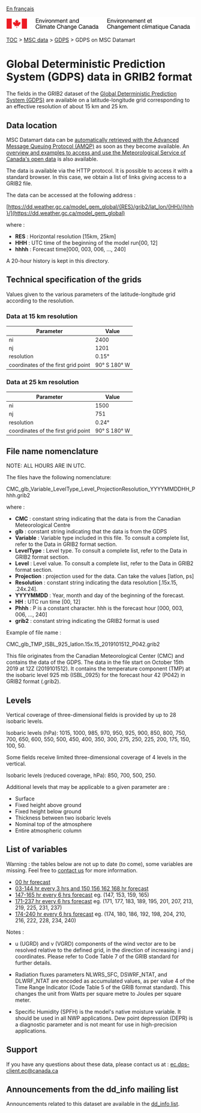 [En français](readme_gdps-datamart_fr.md)

![ECCC logo](../../img_eccc-logo.png)

[TOC](../../readme_en.md) > [MSC data](../readme_en.md) > [GDPS](readme_gdps_en.md) > GDPS on MSC Datamart

# Global Deterministic Prediction System (GDPS) data in GRIB2 format

The fields in the GRIB2 dataset of the [Global Deterministic Prediction System (GDPS)](readme_gdps_en.md) are available on a latitude-longitude grid corresponding to an effective resolution of about 15 km and 25 km.

## Data location

MSC Datamart data can be [automatically retrieved with the Advanced Message Queuing Protocol (AMQP)](../../msc-datamart/amqp_en.md) as soon as they become available. An [overview and examples to access and use the Meteorological Service of Canada's open data](../../usage/readme_en.md) is also available.


The data is available via the HTTP protocol. It is possible to access it with a standard browser. In this case, we obtain a list of links giving access to a GRIB2 file.

The data can be accessed at the following address :

[https://dd.weather.gc.ca/model_gem_global/{RES}/grib2/lat_lon/{HH}/{hhh}/](https://dd.weather.gc.ca/model_gem_global)

where :

* __RES__ : Horizontal resolution [15km, 25km]
* __HHH__ : UTC time of the beginning of the model run[00, 12]
* __hhhh__ : Forecast time[000, 003, 006, ..., 240]

A 20-hour history is kept in this directory.

## Technical specification of the grids

Values given to the various parameters of the latitude-longitude grid according to the resolution.

### Data at 15 km resolution

| Parameter | Value |
| ------ | ------ |
| ni | 2400 |
| nj | 1201 | 
| resolution | 0.15° |
| coordinates of the first grid point | 90° S  180° W | 

### Data at 25 km resolution

| Parameter | Value |
| ------ | ------ |
| ni | 1500 |
| nj | 751 | 
| resolution | 0.24° |
| coordinates of the first grid point | 90° S  180° W | 

## File name nomenclature 

NOTE: ALL HOURS ARE IN UTC.

The files have the following nomenclature:

CMC_glb_Variable_LevelType_Level_ProjectionResolution_YYYYMMDDHH_Phhh.grib2

where :

* __CMC__ : constant string indicating that the data is from the Canadian Meteorological Centre
* __glb__ : constant string indicating that the data is from the GDPS
* __Variable__ : Variable type included in this file. To consult a complete list, refer to the Data in GRIB2 format section.
* __LevelType__ : Level type. To consult a complete list, refer to the Data in GRIB2 format section.
* __Level__ : Level value. To consult a complete list, refer to the Data in GRIB2 format section.
* __Projection__ : projection used for the data. Can take the values [latlon, ps]
* __Resolution__ : constant string indicating the data resolution [.15x.15, .24x.24].
* __YYYYMMDD__ : Year, month and day of the beginning of the forecast.
* __HH__ : UTC run time [00, 12]
* __Phhh__ : P is a constant character. hhh is the forecast hour [000, 003, 006, ..., 240]
* __grib2__ : constant string indicating the GRIB2 format is used

Example of file name :

CMC_glb_TMP_ISBL_925_latlon.15x.15_2019101512_P042.grib2

This file originates from the Canadian Meteorological Center (CMC) and contains the data of the GDPS. The data in the file start on October 15th 2019 at 12Z (2019101512). It contains the temperature component (TMP) at the isobaric level 925 mb (ISBL_0925) for the forecast hour 42 (P042) in GRIB2 format (.grib2).

## Levels

Vertical coverage of three-dimensional fields is provided by up to 28 isobaric levels.

Isobaric levels (hPa): 1015, 1000, 985, 970, 950, 925, 900, 850, 800, 750, 700, 650, 600, 550, 500, 450, 400, 350, 300, 275, 250, 225, 200, 175, 150, 100, 50.

Some fields receive limited three-dimensional coverage of 4 levels in the vertical.

Isobaric levels (reduced coverage, hPa): 850, 700, 500, 250.

Additional levels that may be applicable to a given parameter are :

* Surface
* Fixed height above ground
* Fixed height below ground
* Thickness between two isobaric levels
* Nominal top of the atmosphere
* Entire atmospheric column


## List of variables

Warning : the tables below are not up to date (to come), some variables are missing. Feel free to [contact us](mailto:ec.dps-client.ec@canada.ca) for more information.


* [00 hr forecast](https://weather.gc.ca/grib/GLB_HR/GLB_latlonp24xp24_P000_deterministic_e.html)
* [03-144 hr every 3 hrs and 150 156 162 168 hr forecast](https://weather.gc.ca/grib/GLB_HR/GLB_latlonp24xp24_P003144_03_and_P150168_06_deterministic_e.html)
* [147-165 hr every 6 hrs forecast](https://weather.gc.ca/grib/GLB_HR/GLB_latlonp24xp24_P147165_06_deterministic_e.html) eg. (147, 153, 159, 165)
* [171-237 hr every 6 hrs forecast](https://weather.gc.ca/grib/GLB_HR/GLB_latlonp24xp24_P171237_06_deterministic_e.html) eg. (171, 177, 183, 189, 195, 201, 207, 213, 219, 225, 231, 237)
* [174-240 hr every 6 hrs forecast](https://weather.gc.ca/grib/GLB_HR/GLB_latlonp24xp24_P174240_06_deterministic_e.html) eg. (174, 180, 186, 192, 198, 204, 210, 216, 222, 228, 234, 240)

Notes :

* u (UGRD) and v (VGRD) components of the wind vector are to be resolved relative to the defined grid, in the direction of increasing i and j coordinates. Please refer to Code Table 7 of the GRIB standard for further details.
    
* Radiation fluxes parameters NLWRS_SFC, DSWRF_NTAT, and DLWRF_NTAT are encoded as accumulated values, as per value 4 of the Time Range Indicator (Code Table 5 of the GRIB format standard). This changes the unit from Watts per square metre to Joules per square meter.
    
* Specific Humidity (SPFH) is the model's native moisture variable. It should be used in all NWP applications. Dew point depression (DEPR) is a diagnostic parameter and is not meant for use in high-precision applications.

## Support

If you have any questions about these data, please contact us at : [ec.dps-client.ec@canada.ca](mailto:ec.dps-client.ec@canada.ca)

## Announcements from the dd_info mailing list 

Announcements related to this dataset are available in the [dd_info list](https://lists.ec.gc.ca/cgi-bin/mailman/listinfo/dd_info).

